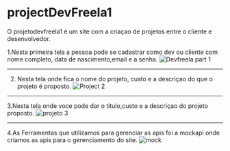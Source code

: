 # projectDevFreela1
O projetodevfreela1 é um site com a criaçao de projetos entre o cliente e desenvolvedor.

1.Nesta primeira tela a pessoa pode se cadastrar como dev ou cliente com nome completo, data de nascimento,email e a senha.
![Devfreela part 1](https://user-images.githubusercontent.com/89214405/166809140-f4c14cd4-fef4-4ee0-b62b-2810ef8b21e5.png)

-------------------------------------------------------------------------------------------------------------------------------------------------------------------------
2. Nesta tela onde fica o nome do projeto, custo e a descriçao do que o projeto é proposto.
![Project 2](https://user-images.githubusercontent.com/89214405/166810349-654cd80a-7b3e-43d6-bdec-b082c7e813a6.png)

-------------------------------------------------------------------------------------------------------------------------------------------------------------------------
3.Nesta tela onde voce pode dar o titulo,custo e a descriçao do projeto proposto.
![projeto 3](https://user-images.githubusercontent.com/89214405/166821090-bd265430-38b9-4ef6-9776-89c7d29bcfe9.png)

-------------------------------------------------------------------------------------------------------------------------------------------------------------------------
4.As Ferramentas que utilizamos para gerenciar as apis foi a mockapi onde criamos as apis para o gerenciamento do site.
![mock](https://user-images.githubusercontent.com/89214405/166821302-f08e868a-69a9-4485-8eed-1a443eb03bcd.png)
